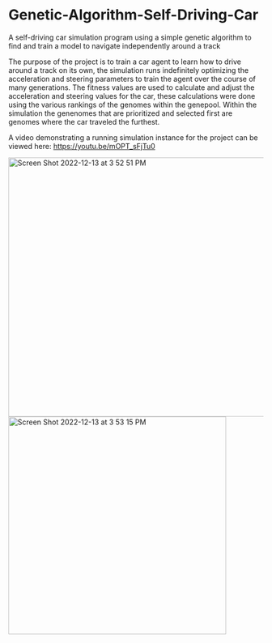 # Genetic-Algorithm-Self-Driving-Car
 
A self-driving car simulation program using a simple genetic algorithm to find and train a model to navigate independently around a track

The purpose of the project is to train a car agent to learn how to drive around a track on its own, the simulation runs indefinitely optimizing the acceleration and steering parameters to train the agent over the course of many generations. The fitness values are used to calculate and adjust the acceleration and steering values for the car, these calculations were done using the various rankings of the genomes within the genepool. Within the simulation the genenomes that are prioritized and selected first are genomes where the car traveled the furthest. 

A video demonstrating a running simulation instance for the project can be viewed here: https://youtu.be/mOPT_sFjTu0

<img width="512" alt="Screen Shot 2022-12-13 at 3 52 51 PM" src="https://user-images.githubusercontent.com/24593380/207441139-f9a7c730-d818-4c5e-b726-efdbc082c2a9.png">

<img width="430" alt="Screen Shot 2022-12-13 at 3 53 15 PM" src="https://user-images.githubusercontent.com/24593380/207441204-6268fb43-b2f7-477b-bbb2-98d6fedd93cf.png">
